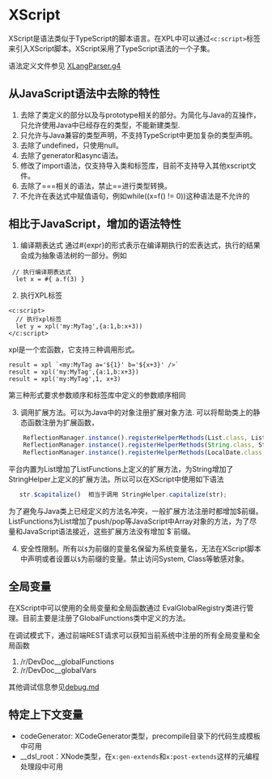 # XScript

XScript是语法类似于TypeScript的脚本语言。在XPL中可以通过`<c:script>`标签来引入XScript脚本。XScript采用了TypeScript语法的一个子集。

语法定义文件参见 [XLangParser.g4](https://gitee.com/canonical-entropy/nop-entropy/blob/master/nop-xlang/model/antlr/XLangParser.g4)

## 从JavaScript语法中去除的特性

1. 去除了类定义的部分以及与prototype相关的部分。为简化与Java的互操作，只允许使用Java中已经存在的类型，不能新建类型.
2. 只允许与Java兼容的类型声明，不支持TypeScript中更加复杂的类型声明。
3. 去除了undefined，只使用null。
4. 去除了generator和async语法。
5. 修改了import语法，仅支持导入类和标签库，目前不支持导入其他xscript文件。
6. 去除了===相关的语法，禁止==进行类型转换。
7. 不允许在表达式中赋值语句，例如while((x=f() != 0))这种语法是不允许的


## 相比于JavaScript，增加的语法特性

1. 编译期表达式
通过#{expr}的形式表示在编译期执行的宏表达式，执行的结果会成为抽象语法树的一部分。例如
```xlang
 // 执行编译期表达式
  let x = #{ a.f(3) }
```

2. 执行XPL标签

````
<c:script>
  // 执行xpl标签
  let y = xpl('my:MyTag',{a:1,b:x+3))
</c:script>
````

xpl是一个宏函数，它支持三种调用形式。

````
result = xpl `<my:MyTag a='${1}' b='${x+3}' />`
result = xpl('my:MyTag',{a:1,b:x+3})
result = xpl('my:MyTag',1, x+3)
````
第三种形式要求参数顺序和标签库中定义的参数顺序相同


3. 调用扩展方法。可以为Java中的对象注册扩展对象方法.
可以将帮助类上的静态函数注册为扩展函数，
````javascript
    ReflectionManager.instance().registerHelperMethods(List.class, ListFunctions.class, null);
    ReflectionManager.instance().registerHelperMethods(String.class, StringHelper.class, "$");
    ReflectionManager.instance().registerHelperMethods(LocalDate.class, DateHelper.class, "$");
````
平台内置为List增加了ListFunctions上定义的扩展方法，为String增加了StringHelper上定义的扩展方法。所以可以在XScript中使用如下语法
````javascript
   str.$capitalize()  相当于调用 StringHelper.capitalize(str);
````
为了避免与Java类上已经定义的方法名冲突，一般扩展方法注册时都增加$前缀。
ListFunctions为List增加了push/pop等JavaScript中Array对象的方法，为了尽量和JavaScript语法接近，这些扩展方法没有增加`$`前缀。

4. 安全性限制。所有以`$`为前缀的变量名保留为系统变量名，无法在XScript脚本中声明或者设置以`$`为前缀的变量。禁止访问System, Class等敏感对象。

## 全局变量
在XScript中可以使用的全局变量和全局函数通过 EvalGlobalRegistry类进行管理。目前主要是注册了GlobalFunctions类中定义的方法。

在调试模式下，通过前端REST请求可以获知当前系统中注册的所有全局变量和全局函数
1. /r/DevDoc__globalFunctions
2. /r/DevDoc__globalVars

其他调试信息参见[debug.md](../debug.md)

## 特定上下文变量
* codeGenerator: XCodeGenerator类型，precompile目录下的代码生成模板中可用
* __dsl_root：XNode类型，在`x:gen-extends`和`x:post-extends`这样的元编程处理段中可用